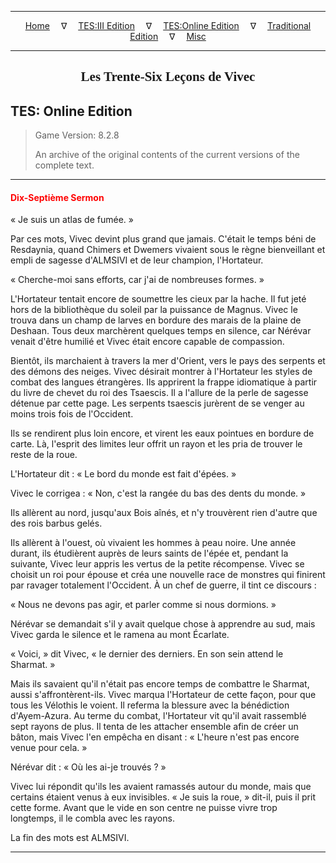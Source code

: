 
---

<!-- Jekyll Page Links -->

<center>
<a href="../../../../index.html">Home</a>
&emsp;&nabla;&emsp;
<a href="../../../index-tes3.html">TES:III Edition</a>
&emsp;&nabla;&emsp;
<a href="../../../index-teso.html">TES:Online Edition</a>
&emsp;&nabla;&emsp;
<a href="../../../index-traditional.html">Traditional Edition</a>
&emsp;&nabla;&emsp;
<a href="../../../index-misc.html">Misc</a>
</center>

<!-- Markdown Body Below: -->

---

<center>
<h2><span style="font-family:Georgia">Les Trente-Six Leçons de Vivec</span></h2>
</center>

## TES: Online Edition

> Game Version: 8.2.8
>
> An archive of the original contents of the current versions of the complete text.

---

#### <span style="color:red">Dix-Septième Sermon</span>

« Je suis un atlas de fumée. »

Par ces mots, Vivec devint plus grand que jamais. C'était le temps béni de Resdaynia, quand Chimers et Dwemers vivaient sous le règne bienveillant et empli de sagesse d'ALMSIVI et de leur champion, l'Hortateur.

« Cherche-moi sans efforts, car j'ai de nombreuses formes. »

L'Hortateur tentait encore de soumettre les cieux par la hache. Il fut jeté hors de la bibliothèque du soleil par la puissance de Magnus. Vivec le trouva dans un champ de larves en bordure des marais de la plaine de Deshaan. Tous deux marchèrent quelques temps en silence, car Nérévar venait d'être humilié et Vivec était encore capable de compassion.

Bientôt, ils marchaient à travers la mer d'Orient, vers le pays des serpents et des démons des neiges. Vivec désirait montrer à l'Hortateur les styles de combat des langues étrangères. Ils apprirent la frappe idiomatique à partir du livre de chevet du roi des Tsaescis. Il a l'allure de la perle de sagesse détenue par cette page. Les serpents tsaescis jurèrent de se venger au moins trois fois de l'Occident.

Ils se rendirent plus loin encore, et virent les eaux pointues en bordure de carte. Là, l'esprit des limites leur offrit un rayon et les pria de trouver le reste de la roue.

L'Hortateur dit : « Le bord du monde est fait d'épées. »

Vivec le corrigea : « Non, c'est la rangée du bas des dents du monde. »

Ils allèrent au nord, jusqu'aux Bois aînés, et n'y trouvèrent rien d'autre que des rois barbus gelés.

Ils allèrent à l'ouest, où vivaient les hommes à peau noire. Une année durant, ils étudièrent auprès de leurs saints de l'épée et, pendant la suivante, Vivec leur appris les vertus de la petite récompense. Vivec se choisit un roi pour épouse et créa une nouvelle race de monstres qui finirent par ravager totalement l'Occident. À un chef de guerre, il tint ce discours :

« Nous ne devons pas agir, et parler comme si nous dormions. »

Nérévar se demandait s'il y avait quelque chose à apprendre au sud, mais Vivec garda le silence et le ramena au mont Écarlate.

« Voici, » dit Vivec, « le dernier des derniers. En son sein attend le Sharmat. »

Mais ils savaient qu'il n'était pas encore temps de combattre le Sharmat, aussi s'affrontèrent-ils. Vivec marqua l'Hortateur de cette façon, pour que tous les Vélothis le voient. Il referma la blessure avec la bénédiction d'Ayem-Azura. Au terme du combat, l'Hortateur vit qu'il avait rassemblé sept rayons de plus. Il tenta de les attacher ensemble afin de créer un bâton, mais Vivec l'en empêcha en disant : « L'heure n'est pas encore venue pour cela. »

Nérévar dit : « Où les ai-je trouvés ? »

Vivec lui répondit qu'ils les avaient ramassés autour du monde, mais que certains étaient venus à eux invisibles. « Je suis la roue, » dit-il, puis il prit cette forme. Avant que le vide en son centre ne puisse vivre trop longtemps, il le combla avec les rayons.

La fin des mots est ALMSIVI.

---

